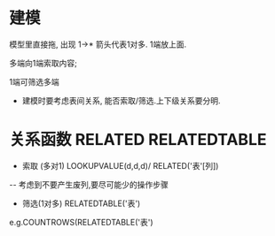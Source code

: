 # 建模

模型里直接拖, 出现 1->* 箭头代表1对多. 1端放上面.

多端向1端索取内容;

1端可筛选多端

- 建模时要考虑表间关系, 能否索取/筛选.上下级关系要分明.

# 关系函数 RELATED RELATEDTABLE

- 索取 (多对1) LOOKUPVALUE(d,d,d)/ RELATED('表'[列])

-- 考虑到不要产生废列,要尽可能少的操作步骤

- 筛选(1对多) RELATEDTABLE('表')

e.g.COUNTROWS(RELATEDTABLE('表')
